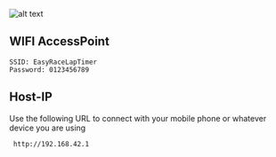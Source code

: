 ![alt text](http://www.easyracelaptimer.com/wp-content/uploads/2016/01/easy_race_lap_timer_logo-1.png "EasyRaceLapTimer")

## WIFI AccessPoint

    SSID: EasyRaceLapTimer
    Password: 0123456789

## Host-IP

Use the following URL to connect with your mobile phone or whatever device you are using

     http://192.168.42.1
